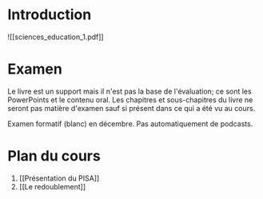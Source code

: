 # Introduction
![[sciences_education_1.pdf]]

# Examen 
Le livre est un support mais il n'est pas la base de l'évaluation; ce sont les PowerPoints et le contenu oral. Les chapitres et sous-chapitres du livre ne seront pas matière d'examen sauf si présent dans ce qui a été vu au cours.

Examen formatif (blanc) en décembre.
Pas automatiquement de podcasts.

# Plan du cours
1. [[Présentation du PISA]]
2. [[Le redoublement]]



